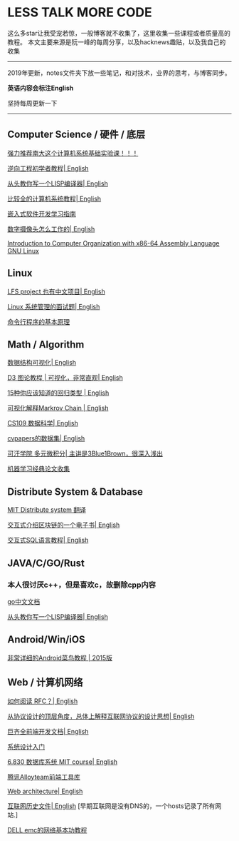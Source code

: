 # LESS TALK MORE CODE


这么多star让我受宠若惊，一般博客就不收集了，这里收集一些课程或者质量高的教程。
本文主要来源是阮一峰的每周分享，以及hacknews趣贴，以及我自己的收集

---
2019年更新，notes文件夹下放一些笔记，和对技术，业界的思考，与博客同步。

**英语内容会标注English**

坚持每周更新一下

---

## Computer Science / 硬件 / 底层

[强力推荐南大这个计算机系统基础实验课！！！](https://nju-ics.gitbooks.io/ics2018-programming-assignment/content/)

[逆向工程初学者教程| English](https://www.begin.re/)

[从头教你写一个LISP编译器| English](http://www.buildyourownlisp.com/contents)

[比较全的计算机系统教程| English](https://teachyourselfcs.com/#math)

[嵌入式软件开发学习指南](https://www.crifan.com/files/doc/docbook/embedded_soft_dev/release/html/embedded_soft_dev.html#emb_dev_related_things)

[数字摄像头怎么工作的| English](http://datagenetics.com/blog/may12018/index.html)

[Introduction to Computer Organization with x86-64 Assembly Language GNU Linux](http://bob.cs.sonoma.edu/IntroCompOrg-x64/book.html)

## Linux

[LFS project 也有中文项目| English](http://www.linuxfromscratch.org/lfs/)

[Linux 系统管理的面试题| English](https://github.com/trimstray/test-your-sysadmin-skills)

[命令行程序的基本原理](https://blog.twentytwotabs.com/the-smallest-bash-program-in-the-universe/)

## Math / Algorithm

[数据结构可视化| English](http://www.cs.usfca.edu/~galles/visualization/Algorithms.html)

[D3 图论教程 | 可视化，非常直观| English](https://mrpandey.github.io/d3graphTheory/index.html)

[15种你应该知道的回归类型 | English](https://www.listendata.com/2018/03/regression-analysis.html)

[可视化解释Markrov Chain | English](http://setosa.io/ev/markov-chains/)

[CS109 数据科学| English](http://cs109.github.io/2015/index.html)

[cvpapers的数据集| English](http://www.cvpapers.com/datasets.html)

[可汗学院 多元微积分| 主讲是3Blue1Brown，很深入浅出](https://www.khanacademy.org/math/multivariable-calculus)

[机器学习经典论文收集](http://suanfazu.com/discussion/68)

## Distribute System & Database

[MIT Distribute system 翻译](https://github.com/feixiao/Distributed-Systems)

[交互式介绍区块链的一个电子书| English](https://blockchainhandbook.io/)

[交互式SQL语言教程| English](https://selectstarsql.com/)


## JAVA/C/GO/Rust

### 本人很讨厌c++，但是喜欢c，故删除cpp内容

[go中文文档](https://go-zh.org/doc/)

[从头教你写一个LISP编译器| English](http://www.buildyourownlisp.com/contents)

## Android/Win/iOS

[非常详细的Android菜鸟教程 | 2015版](http://www.runoob.com/w3cnote/android-tutorial-contents.html)


## Web / 计算机网络

[如何阅读 RFC？| English](https://web.archive.org/web/20180916071340/https://www.mnot.net/blog/2018/07/31/read_rfc)

[从协议设计的顶层角度，总体上解释互联网协议的设计思想| English](https://www.destroyallsoftware.com/compendium/network-protocols?share_key=97d3ba4c24d21147)

[巨齐全前端开发文档| English](http://devdocs.io)

[系统设计入门](https://github.com/donnemartin/system-design-primer/blob/master/README-zh-Hans.md)

[6.830 数据库系统 MIT course| English](http://db.csail.mit.edu/6.830/)

[腾讯Alloyteam前端工具库](http://alloyteam.github.io/)

[Web architecture| English](https://engineering.videoblocks.com/web-architecture-101-a3224e126947)

[互联网历史文件| English](https://rscott.org/OldInternetFiles/)
[早期互联网是没有DNS的，一个hosts记录了所有网站.]

[DELL emc的网络基本功教程](https://www.dell.com/community/%E6%95%B0%E6%8D%AE%E5%AD%98%E5%82%A8%E8%AE%A8%E8%AE%BA%E5%8C%BA/%E7%BD%91%E7%BB%9C%E5%9F%BA%E6%9C%AC%E5%8A%9F%E7%B3%BB%E5%88%97-%E7%BB%86%E8%AF%B4%E7%BD%91%E7%BB%9C%E9%82%A3%E4%BA%9B%E4%BA%8B%E5%84%BF-3%E6%9C%8826%E6%97%A5%E6%9B%B4%E6%96%B0/m-p/7045185#831148)
